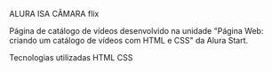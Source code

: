    ALURA ISA CÂMARA flix
   
Página de catálogo de vídeos desenvolvido na unidade "Página Web: criando um catálogo de vídeos com HTML e CSS" da Alura Start.


Tecnologias utilizadas
HTML
CSS
